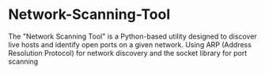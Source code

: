 # Network-Scanning-Tool
The "Network Scanning Tool" is a Python-based utility designed to discover live hosts and identify open ports on a given network. Using ARP (Address Resolution Protocol) for network discovery and the socket library for port scanning
